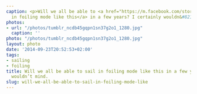 ```yaml
---
caption: <p>Will we all be able to <a href="https://m.facebook.com/story.php?story_fbid=509616349174984&id=168535683283054">sail
  in foiling mode like this</a> in a few years? I certainly wouldn&#8217;t mind.</p>
photos:
- url: "/photos/tumblr_ncdb45gqpn1sn37g2o1_1280.jpg"
  caption: ''
photo: "/photos/tumblr_ncdb45gqpn1sn37g2o1_1280.jpg"
layout: photo
date: '2014-09-23T20:52:53+02:00'
tags:
- sailing
- foiling
title: Will we all be able to sail in foiling mode like this in a few years? I certainly
  wouldn’t mind.
slug: will-we-all-be-able-to-sail-in-foiling-mode-like
---
```

